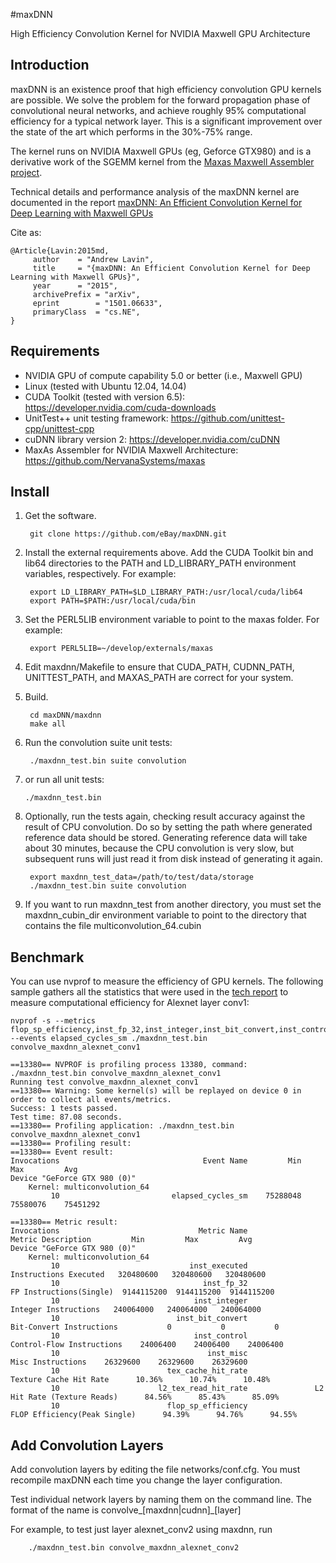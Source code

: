 #maxDNN

High Efficiency Convolution Kernel for NVIDIA Maxwell GPU Architecture

Introduction
------------

maxDNN is an existence proof that high efficiency convolution GPU kernels are possible. We solve the problem for the forward propagation phase of convolutional neural networks, and achieve roughly 95% computational efficiency for a typical network layer. This is a significant improvement over the state of the art which performs in the 30%-75% range.

The kernel runs on NVIDIA Maxwell GPUs (eg, Geforce GTX980) and is a derivative work of the SGEMM kernel from the [Maxas Maxwell Assembler project](https://github.com/NervanaSystems/maxas).

Technical details and performance analysis of the maxDNN kernel are documented in the report
[maxDNN: An Efficient Convolution Kernel for Deep Learning with Maxwell GPUs](http://arxiv-web3.library.cornell.edu/abs/1501.06633)

Cite as:

```
@Article{Lavin:2015md,
     author    = "Andrew Lavin",
     title     = "{maxDNN: An Efficient Convolution Kernel for Deep Learning with Maxwell GPUs}",
     year      = "2015",
     archivePrefix = "arXiv",
     eprint        = "1501.06633",
     primaryClass  = "cs.NE",
}
```

Requirements
------------

+ NVIDIA GPU of compute capability 5.0 or better (i.e., Maxwell GPU)
+ Linux (tested with Ubuntu 12.04, 14.04)
+ CUDA Toolkit (tested with version 6.5): https://developer.nvidia.com/cuda-downloads
+ UnitTest++ unit testing framework: https://github.com/unittest-cpp/unittest-cpp
+ cuDNN library version 2: https://developer.nvidia.com/cuDNN
+ MaxAs Assembler for NVIDIA Maxwell Architecture: https://github.com/NervanaSystems/maxas

Install
-------

1. Get the software.

        git clone https://github.com/eBay/maxDNN.git

2. Install the external requirements above. Add the CUDA Toolkit bin and lib64 directories to the PATH and LD_LIBRARY_PATH environment variables, respectively. For example:

        export LD_LIBRARY_PATH=$LD_LIBRARY_PATH:/usr/local/cuda/lib64
        export PATH=$PATH:/usr/local/cuda/bin

3. Set the PERL5LIB environment variable to point to the maxas folder. For example:

        export PERL5LIB=~/develop/externals/maxas

4. Edit maxdnn/Makefile to ensure that CUDA_PATH, CUDNN_PATH, UNITTEST_PATH, and MAXAS_PATH are correct for your system.

5. Build.

        cd maxDNN/maxdnn
        make all

6. Run the convolution suite unit tests:

        ./maxdnn_test.bin suite convolution
        
7.  or run all unit tests:

        ./maxdnn_test.bin

8. Optionally, run the tests again, checking result accuracy against the result of CPU convolution. Do so by setting the path where generated reference data should be stored. Generating reference data will take about 30 minutes, because the CPU convolution is very slow, but subsequent runs will just read it from disk instead of generating it again.

        export maxdnn_test_data=/path/to/test/data/storage
        ./maxdnn_test.bin suite convolution

9. If you want to run maxdnn_test from another directory, you must set the maxdnn_cubin_dir environment variable to point to the directory that contains the file multiconvolution_64.cubin

Benchmark
---------------
You can use nvprof to measure the efficiency of GPU kernels. The following sample gathers all the statistics that were used in the [tech report](http://arxiv-web3.library.cornell.edu/abs/1501.06633) to measure computational efficiency for Alexnet layer conv1:

```
nvprof -s --metrics flop_sp_efficiency,inst_fp_32,inst_integer,inst_bit_convert,inst_control,inst_misc,inst_executed,tex_cache_hit_rate,l2_tex_read_hit_rate --events elapsed_cycles_sm ./maxdnn_test.bin convolve_maxdnn_alexnet_conv1

==13380== NVPROF is profiling process 13380, command: ./maxdnn_test.bin convolve_maxdnn_alexnet_conv1
Running test convolve_maxdnn_alexnet_conv1
==13380== Warning: Some kernel(s) will be replayed on device 0 in order to collect all events/metrics.
Success: 1 tests passed.
Test time: 87.08 seconds.
==13380== Profiling application: ./maxdnn_test.bin convolve_maxdnn_alexnet_conv1
==13380== Profiling result:
==13380== Event result:
Invocations                                Event Name         Min         Max         Avg
Device "GeForce GTX 980 (0)"
	Kernel: multiconvolution_64
         10                         elapsed_cycles_sm    75288048    75580076    75451292

==13380== Metric result:
Invocations                               Metric Name                        Metric Description         Min         Max         Avg
Device "GeForce GTX 980 (0)"
	Kernel: multiconvolution_64
         10                             inst_executed                     Instructions Executed   320480600   320480600   320480600
         10                                inst_fp_32                   FP Instructions(Single)  9144115200  9144115200  9144115200
         10                              inst_integer                      Integer Instructions   240064000   240064000   240064000
         10                          inst_bit_convert                  Bit-Convert Instructions           0           0           0
         10                              inst_control                 Control-Flow Instructions    24006400    24006400    24006400
         10                                 inst_misc                         Misc Instructions    26329600    26329600    26329600
         10                        tex_cache_hit_rate                    Texture Cache Hit Rate      10.36%      10.74%      10.48%
         10                      l2_tex_read_hit_rate               L2 Hit Rate (Texture Reads)      84.56%      85.43%      85.09%
         10                        flop_sp_efficiency              FLOP Efficiency(Peak Single)      94.39%      94.76%      94.55%
```

Add Convolution Layers
---------------
Add convolution layers by editing the file networks/conf.cfg. You must recompile maxDNN each time you change the layer configuration.

Test individual network layers by naming them on the command line. The format of the name is convolve_[maxdnn|cudnn]_[layer]

For example, to test just layer alexnet_conv2 using maxdnn, run

        ./maxdnn_test.bin convolve_maxdnn_alexnet_conv2
